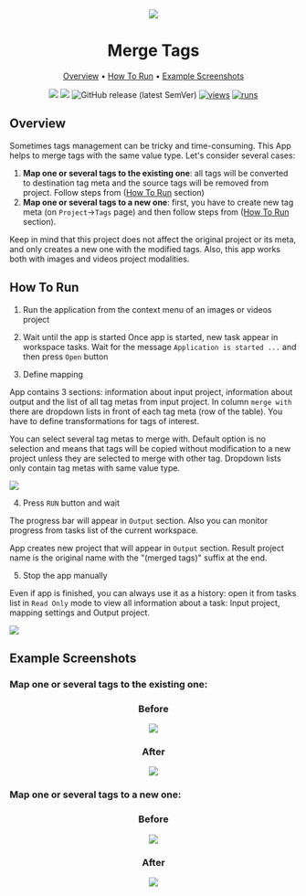 <div align="center" markdown> 
<img src="https://user-images.githubusercontent.com/119248312/230250816-f63ac10f-26b6-4ea0-b0a4-21c5f58a7156.jpg" />

# Merge Tags
  
<p align="center">

  <a href="#Overview">Overview</a> •
  <a href="#How-To-Run">How To Run</a> •
  <a href="#Example-Screenshots">Example Screenshots</a>
</p>

[![](https://img.shields.io/badge/supervisely-ecosystem-brightgreen)](../../../../supervisely-ecosystem/merge-tags)
[![](https://img.shields.io/badge/slack-chat-green.svg?logo=slack)](https://supervisely.com/slack)
![GitHub release (latest SemVer)](https://img.shields.io/github/v/release/supervisely-ecosystem/merge-tags)
[![views](https://app.supervisely.com/img/badges/views/supervisely-ecosystem/merge-tags)](https://supervisely.com)
[![runs](https://app.supervisely.com/img/badges/runs/supervisely-ecosystem/merge-tags)](https://supervisely.com)

</div>

## Overview 

Sometimes tags management can be tricky and time-consuming. This App helps to merge tags with the same value type. Let's consider several cases:

1. **Map one or several tags to the existing one**: all tags will be converted to destination tag meta and the source tags will be removed from project. Follow steps from (<a href="#How-To-Run">How To Run</a> section) 
2. **Map one or several tags to a new one**: first, you have to create new tag meta (on `Project`->`Tags` page) and then follow steps from (<a href="#How-To-Run">How To Run</a> section).

Keep in mind that this project does not affect the original project or its meta, and only creates a new one with the modified tags. Also, this app works both with images and videos project modalities.

## How To Run

1. Run the application from the context menu of an images or videos project

2. Wait until the app is started
Once app is started, new task appear in workspace tasks. Wait for the message `Application is started ...` and then press `Open` button

3. Define mapping

App contains 3 sections: information about input project, information about output and the list of all tag metas from input project. In column `merge with` there are dropdown lists in front of each tag meta (row of the table). You have to define transformations for tags of interest. 

You can select several tag metas to merge with. Default option is no selection and means that tags will be copied without modification to a new project unless they are selected to merge with other tag. Dropdown lists only contain tag metas with same value type.

<img src="https://user-images.githubusercontent.com/119248312/230250580-70ccf1dc-6ea0-47d2-818a-a5cb41729e49.jpg" />

4. Press `RUN` button and wait

The progress bar will appear in `Output` section. Also you can monitor progress from tasks list of the current workspace.

App creates new project that will appear in `Output` section. Result project name is the original name with the "(merged tags)" suffix at the end.

5. Stop the app manually

Even if app is finished, you can always use it as a history: open it from tasks list in `Read Only` mode to view all information about a task: Input project, mapping settings and Output project. 

<img src="https://user-images.githubusercontent.com/61844772/231217416-1d8f9363-db5c-460d-9095-780e650a84a9.png" />

## Example Screenshots

### Map one or several tags to the existing one:
<div align="center" markdown> 

### Before
  
<img src="https://user-images.githubusercontent.com/119248312/230250570-1c7d01ba-37d3-4005-8dca-1e4d054d6a9f.jpg" />

### After
  
<img src="https://user-images.githubusercontent.com/119248312/230250572-5017114f-a354-4ed6-a172-1d6754dfdfef.jpg" />

</div>

### Map one or several tags to a new one:
<div align="center" markdown> 

### Before

<img src="https://user-images.githubusercontent.com/119248312/230250565-ad68de7b-c9dd-4a05-a347-6d8d56deb77c.jpg" />

### After

<img src="https://user-images.githubusercontent.com/119248312/230250574-67c85992-3110-48f6-a3f7-bb2ff51c81ba.jpg" />

</div>
